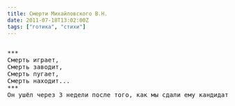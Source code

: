 ```yaml
---
title: Смерти Михайловского В.Н.
date: 2011-07-18T13:02:00Z
tags: ["готика", "стихи"]
---
```


<pre>

***
Смерть играет,
Смерть заводит,
Смерть пугает,
Смерть находит...
***
Он ушёл через 3 недели после того, как мы сдали ему кандидатский экзамен по философии. Я так и не успела ему сказать, что почувствоввала философию Хайдеггера. "Да-зайн" одним моментом, сразу. Это замечательное ощущуение -- "да-зайн"! Я надеюсь, он тоже это почувтсвует.




</pre>
